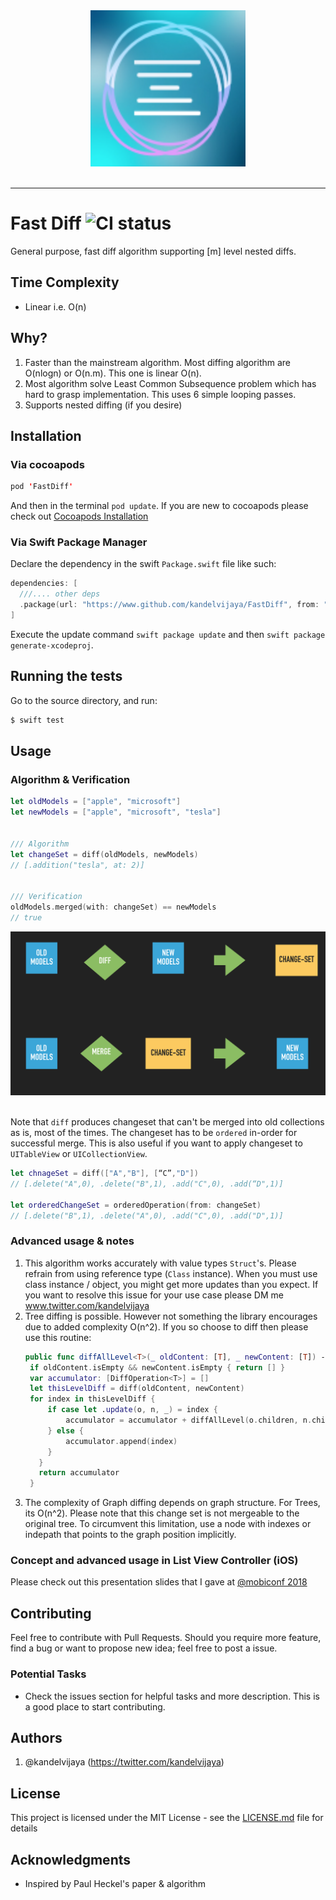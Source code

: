 <div align="center">
  <img src="logo.png"><br><br>
</div>

-----------------

# Fast Diff ![CI status](https://img.shields.io/badge/build-passing-brightgreen.svg)

General purpose, fast diff algorithm supporting [m] level nested diffs. 

## Time Complexity
- Linear i.e. O(n)

## Why?
1. Faster than the mainstream algorithm. Most diffing algorithm are O(nlogn) or O(n.m). This one is linear O(n).
2. Most algorithm solve Least Common Subsequence problem which has hard to grasp implementation. This uses 6 simple looping passes.
3. Supports nested diffing (if you desire)

## Installation
### Via cocoapods
```swift
pod 'FastDiff'
```
And then in the terminal `pod update`. If you are new to cocoapods please check out [Cocoapods Installation](https://guides.cocoapods.org/using/using-cocoapods)

### Via Swift Package Manager
Declare the dependency in the swift `Package.swift` file like such:
```swift
dependencies: [
  ///.... other deps
  .package(url: "https://www.github.com/kandelvijaya/FastDiff", from: "1.0.0"),
]
```

Execute the update command `swift package update` and then `swift package generate-xcodeproj`.

## Running the tests

Go to the source directory, and run:
```swift
$ swift test
```

## Usage
   
### Algorithm & Verification
```swift
let oldModels = ["apple", "microsoft"]
let newModels = ["apple", "microsoft", "tesla"]


/// Algorithm
let changeSet = diff(oldModels, newModels)
// [.addition("tesla", at: 2)]


/// Verification
oldModels.merged(with: changeSet) == newModels 
// true
```

<div align="center">
  <img src="./Documentation/diffConcept1.png"><br><br>
</div>


Note that `diff` produces changeset that can't be merged into old collections as is, most of the times. 
The changeset has to be `ordered` in-order for successful merge. This is also useful if you want to
apply changeset to `UITableView` or `UICollectionView`.

```swift
let chnageSet = diff(["A","B"], [“C”,"D"])
// [.delete("A",0), .delete("B",1), .add("C",0), .add(“D",1)]

let orderedChangeSet = orderedOperation(from: changeSet)
// [.delete("B",1), .delete("A",0), .add("C",0), .add("D",1)]

```

### Advanced usage & notes
1. This algorithm works accurately with value types `Struct`'s. Please refrain from using reference type (`Class` instance). When you must use class instance / object, you might get more updates than you expect. If you want to resolve this issue for your use case please DM me www.twitter.com/kandelvijaya
2. Tree diffing is possible. However not something the library encourages due to added complexity O(n^2). If you so choose to diff then please use this routine:
   ```swift
   public func diffAllLevel<T>(_ oldContent: [T], _ newContent: [T]) -> [DiffOperation<T>] where T: Diffable, T.InternalItemType == T {
    if oldContent.isEmpty && newContent.isEmpty { return [] }
    var accumulator: [DiffOperation<T>] = []
    let thisLevelDiff = diff(oldContent, newContent)
    for index in thisLevelDiff {
        if case let .update(o, n, _) = index {
            accumulator = accumulator + diffAllLevel(o.children, n.children)
        } else {
            accumulator.append(index)
        }
      }
      return accumulator
    }

   ```
3. The complexity of Graph diffing depends on graph structure. For Trees, its O(n^2). Please note that this change set is not mergeable to the original tree. To circumvent this limitation, use a node with indexes or indepath that points to the graph position implicitly. 

### Concept and advanced usage in List View Controller (iOS)
Please check out this presentation slides that I gave at [@mobiconf 2018](https://drive.google.com/file/d/1eY0k_5sHBDgK6Qx6-VR3HTmCQEi9qaW3/view?usp=sharing)

## Contributing

Feel free to contribute with Pull Requests. Should you require more feature, find a bug or want to propose new idea; feel free to post a issue. 

### Potential Tasks
- Check the issues section for helpful tasks and more description. This is a good place to start contributing. 

## Authors

1. @kandelvijaya (https://twitter.com/kandelvijaya)

## License

This project is licensed under the MIT License - see the [LICENSE.md](LICENSE.md) file for details

## Acknowledgments

* Inspired by Paul Heckel's paper & algorithm 
